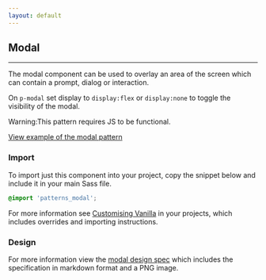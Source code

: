 ```yaml
---
layout: default
---
```


## Modal

<hr>

The modal component can be used to overlay an area of the screen which can contain a prompt, dialog or interaction.

On `p-modal` set display to `display:flex` or `display:none` to toggle the visibility of the modal.

<div class="p-notification--caution">
  <p class="p-notification__response">
    <span class="p-notification__status">Warning:</span>This pattern requires JS to be functional.
  </p>
</div>

<div class="iframe-extension">
  <a href="/examples/patterns/modal/"
      class="js-example">
  View example of the modal pattern
  </a>
</div>

<style>
  .iframe-extension iframe {
    height: 350px;
  }
</style>

### Import

To import just this component into your project, copy the snippet below and include it in your main Sass file.

```scss
@import 'patterns_modal';
```

For more information see [Customising Vanilla](/customising-vanilla/) in your projects, which includes overrides and importing instructions.

### Design

For more information view the [modal design spec](https://github.com/ubuntudesign/vanilla-design/tree/master/Modal) which includes the specification in markdown format and a PNG image.
